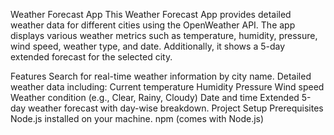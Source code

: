 Weather Forecast App
This Weather Forecast App provides detailed weather data for different cities using the OpenWeather API. The app displays various weather metrics such as temperature, humidity, pressure, wind speed, weather type, and date. Additionally, it shows a 5-day extended forecast for the selected city.

Features
Search for real-time weather information by city name.
Detailed weather data including:
Current temperature
Humidity
Pressure
Wind speed
Weather condition (e.g., Clear, Rainy, Cloudy)
Date and time
Extended 5-day weather forecast with day-wise breakdown.
Project Setup
Prerequisites
Node.js installed on your machine.
npm (comes with Node.js)